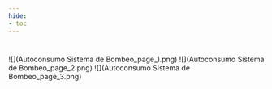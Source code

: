 ```yaml
---
hide:
- toc
---
```

#
![](Autoconsumo Sistema de Bombeo_page_1.png)
![](Autoconsumo Sistema de Bombeo_page_2.png)
![](Autoconsumo Sistema de Bombeo_page_3.png)

 <style> 
body {
background-image: url('https://github.com/asolear/assets/blob/master/imgs/fondo3.jpg?raw=true'); 
background-repeat: no-repeat; 
background-attachment: fixed; /* background-size: cover; */ 
background-size: 100% 100%;
}
</style> 
